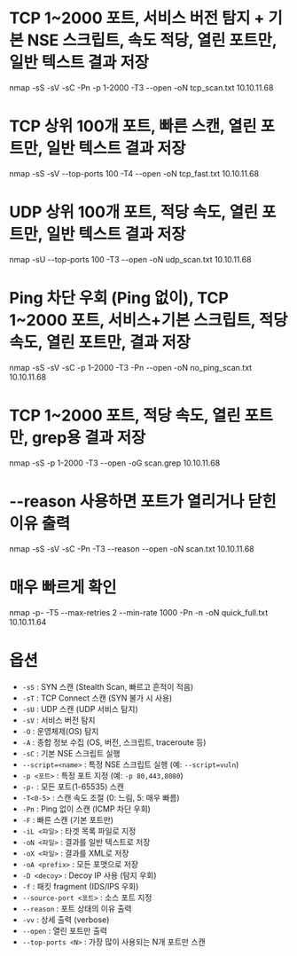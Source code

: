 # TCP 1~2000 포트, 서비스 버전 탐지 + 기본 NSE 스크립트, 속도 적당, 열린 포트만, 일반 텍스트 결과 저장

nmap -sS -sV -sC -Pn -p 1-2000 -T3 --open -oN tcp_scan.txt 10.10.11.68

# TCP 상위 100개 포트, 빠른 스캔, 열린 포트만, 일반 텍스트 결과 저장

nmap -sS -sV --top-ports 100 -T4 --open -oN tcp_fast.txt 10.10.11.68

# UDP 상위 100개 포트, 적당 속도, 열린 포트만, 일반 텍스트 결과 저장

nmap -sU --top-ports 100 -T3 --open -oN udp_scan.txt 10.10.11.68

# Ping 차단 우회 (Ping 없이), TCP 1~2000 포트, 서비스+기본 스크립트, 적당 속도, 열린 포트만, 결과 저장

nmap -sS -sV -sC -p 1-2000 -T3 -Pn --open -oN no_ping_scan.txt 10.10.11.68

# TCP 1~2000 포트, 적당 속도, 열린 포트만, grep용 결과 저장

nmap -sS -p 1-2000 -T3 --open -oG scan.grep 10.10.11.68

# --reason 사용하면 포트가 열리거나 닫힌 이유 출력

nmap -sS -sV -sC -Pn -T3 --reason --open -oN scan.txt 10.10.11.68

# 매우 빠르게 확인

nmap -p- -T5 --max-retries 2 --min-rate 1000 -Pn -n -oN quick_full.txt 10.10.11.64

# 옵션

- `-sS` : SYN 스캔 (Stealth Scan, 빠르고 흔적이 적음)
- `-sT` : TCP Connect 스캔 (SYN 불가 시 사용)
- `-sU` : UDP 스캔 (UDP 서비스 탐지)
- `-sV` : 서비스 버전 탐지
- `-O` : 운영체제(OS) 탐지
- `-A` : 종합 정보 수집 (OS, 버전, 스크립트, traceroute 등)
- `-sC` : 기본 NSE 스크립트 실행
- `--script=<name>` : 특정 NSE 스크립트 실행 (예: `--script=vuln`)
- `-p <포트>` : 특정 포트 지정 (예: `-p 80,443,8080`)
- `-p-` : 모든 포트(1-65535) 스캔
- `-T<0-5>` : 스캔 속도 조절 (0: 느림, 5: 매우 빠름)
- `-Pn` : Ping 없이 스캔 (ICMP 차단 우회)
- `-F` : 빠른 스캔 (기본 포트만)
- `-iL <파일>` : 타겟 목록 파일로 지정
- `-oN <파일>` : 결과를 일반 텍스트로 저장
- `-oX <파일>` : 결과를 XML로 저장
- `-oA <prefix>` : 모든 포맷으로 저장
- `-D <decoy>` : Decoy IP 사용 (탐지 우회)
- `-f` : 패킷 fragment (IDS/IPS 우회)
- `--source-port <포트>` : 소스 포트 지정
- `--reason` : 포트 상태의 이유 출력
- `-vv` : 상세 출력 (verbose)
- `--open` : 열린 포트만 출력
- `--top-ports <N>` : 가장 많이 사용되는 N개 포트만 스캔
